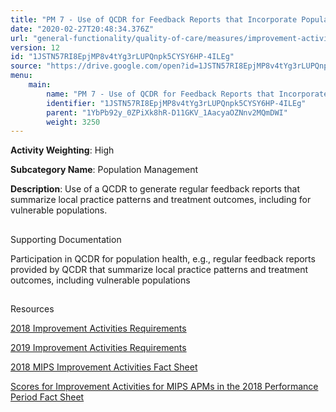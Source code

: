 ```yaml
---
title: "PM 7 - Use of QCDR for Feedback Reports that Incorporate Population Health"
date: "2020-02-27T20:48:34.376Z"
url: "general-functionality/quality-of-care/measures/improvement-activities-measures/2018-improvement-activities/pm-7-use-of-qcdr-for-feedback-reports-that-incorporate-population-health.html"
version: 12
id: "1JSTN57RI8EpjMP8v4tYg3rLUPQnpk5CYSY6HP-4ILEg"
source: "https://drive.google.com/open?id=1JSTN57RI8EpjMP8v4tYg3rLUPQnpk5CYSY6HP-4ILEg"
menu:
    main:
        name: "PM 7 - Use of QCDR for Feedback Reports that Incorporate Population Health"
        identifier: "1JSTN57RI8EpjMP8v4tYg3rLUPQnpk5CYSY6HP-4ILEg"
        parent: "1YbPb92y_0ZPiXk8hR-D11GKV_1AacyaOZNnv2MQmDWI"
        weight: 3250
---
```









**Activity Weighting**: High

**Subcategory Name**: Population Management

**Description**: Use of a QCDR to generate regular feedback reports that summarize local practice patterns and treatment outcomes, including for vulnerable populations.







## 

Supporting Documentation

Participation in QCDR for population health, e.g., regular feedback reports provided by QCDR that summarize local practice patterns and treatment outcomes, including vulnerable populations







## 

Resources

[2018 Improvement Activities Requirements](https://qpp.cms.gov/mips/improvement-activities?py=2018)

[2019 Improvement Activities Requirements](https://qpp.cms.gov/mips/improvement-activities?py=2019)

[2018 MIPS Improvement Activities Fact Sheet](https://qpp.cms.gov/resource/2018%20MIPS%20Improvement%20Activities%20Fact%20Sheet)

[Scores for Improvement Activities for MIPS APMs in the 2018 Performance Period Fact Sheet](https://qpp.cms.gov/resource/2018%20MIPS%20APMs%20improvement%20Activities%20scores%20fact%20sheet)

